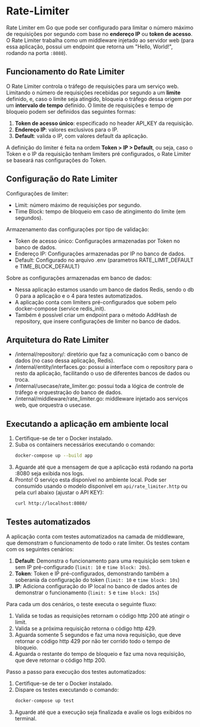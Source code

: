 # Rate-Limiter

Rate Limiter em Go que pode ser configurado para limitar o número máximo de requisições por segundo com base no **endereço IP** ou **token de acesso**. O Rate Limiter trabalha como um middleware injetado ao servidor web (para essa aplicação, possui um endpoint que retorna um "Hello, World!", rodando na porta `:8080`).

## Funcionamento do Rate Limiter
O Rate Limiter controla o tráfego de requisições para um serviço web. Limitando o número de requisições recebidas por segundo a um **limite** definido, e, caso o limite seja atingido, bloqueia o tráfego dessa origem por um **intervalo de tempo** definido. O limite de requisições e tempo de bloqueio podem ser definidos das seguintes formas:
1. **Token de acesso único**: especificado no header API_KEY da requisição.
2. **Endereço IP**: valores exclusivos para o IP.
3. **Default**: valida o IP, com valores default da aplicação.

A definição do limiter é feita na ordem **Token > IP > Default**, ou seja, caso o Token e o IP da requisição tenham limiters pré configurados, o Rate Limiter se baseará nas configurações do Token.

## Configuração do Rate Limiter
Configurações de limiter:
* Limit: número máximo de requisições por segundo.
* Time Block: tempo de bloqueio em caso de atingimento do limite (em segundos).

Armazenamento das configurações por tipo de validação:
* Token de acesso único: Configurações armazenadas por Token no banco de dados.
* Endereço IP: Configurações armazenadas por IP no banco de dados.
* Default: Configurado no arquivo .env (parametros RATE_LIMIT_DEFAULT e TIME_BLOCK_DEFAULT)

Sobre as configurações armazenadas em banco de dados:
* Nessa aplicação estamos usando um banco de dados Redis, sendo o db 0 para a aplicação e o 4 para testes automatizados.
* A aplicação conta com limiters pré-configurados que sobem pelo docker-compose (service redis_init).
* Também é possível criar um endpoint para o método AddHash de repository, que insere configurações de limiter no banco de dados.

## Arquitetura do Rate Limiter
* /internal/repository/: diretório que faz a comunicação com o banco de dados (no caso dessa aplicação, Redis).
* /internal/entity/interfaces.go: possui a interface com o repository para o resto da aplicação, facilitando o uso de diferentes bancos de dados ou troca.
* /internal/usecase/rate_limiter.go: possui toda a lógica de controle de tráfego e orquestração do banco de dados.
* /internal/middleware/rate_limiter.go: middleware injetado aos serviços web, que orquestra o usecase.

## Executando a aplicação em ambiente local
1. Certifique-se de ter o Docker instalado.
2. Suba os containers necessários executando o comando:
    ```bash
    docker-compose up --build app
    ```
3. Aguarde até que a mensagem de que a aplicação está rodando na porta :8080 seja exibida nos logs.
4. Pronto! O serviço esta disponível no ambiente local. Pode ser consumido usando o modelo disponível em `api/rate_limiter.http` ou pela curl abaixo (ajustar o API KEY):
    ```bash
    curl http://localhost:8080/
    ```

## Testes automatizados
A aplicação conta com testes automatizados na camada de middleware, que demonstram o funcionamento de todo o rate limiter. Os testes contam com os seguintes cenários:
1. **Default**: Demonstra o funcionamento para uma requisição sem token e sem IP pré-configurado (`limit: 10` e `time block: 20s`). 
2. **Token**: Token e IP pré-configurados, demonstrando também a soberania da configuração do token (`limit: 10` e `time block: 10s`)
3. **IP**: Adiciona configuração do IP local no banco de dados antes de demonstrar o funcionamento (`limit: 5` e `time block: 15s`)

Para cada um dos cenários, o teste executa o seguinte fluxo:
1. Valida se todas as requisições retornam o código http 200 até atingir o limit.
2. Valida se a próxima requisição retorna o código http 429.
3. Aguarda somente 5 segundos e faz uma nova requisição, que deve retornar o código http 429 por não ter corrido todo o tempo de bloqueio.
4. Aguarda o restante do tempo de bloqueio e faz uma nova requisição, que deve retornar o código http 200.

Passo a passo para execução dos testes automatizados:
1. Certifique-se de ter o Docker instalado.
2. Dispare os testes executando o comando:
    ```bash
    docker-compose up test
    ```
3. Aguarde até que a execução seja finalizada e avalie os logs exibidos no terminal.